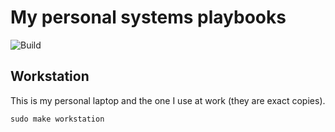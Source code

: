 # My personal systems playbooks

![Build](https://github.com/carlotm/dotfiles/actions/workflows/ci.yml/badge.svg)

## Workstation

This is my personal laptop and the one I use at work
(they are exact copies).

```
sudo make workstation
```
